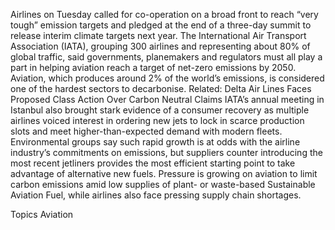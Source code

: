 Airlines on Tuesday called for co-operation on a broad front to reach “very tough” emission targets and pledged at the end of a three-day summit to release interim climate targets next year.
The International Air Transport Association (IATA), grouping 300 airlines and representing about 80% of global traffic, said governments, planemakers and regulators must all play a part in helping aviation reach a target of net-zero emissions by 2050.
Aviation, which produces around 2% of the world’s emissions, is considered one of the hardest sectors to decarbonise.
Related: Delta Air Lines Faces Proposed Class Action Over Carbon Neutral Claims
IATA’s annual meeting in Istanbul also brought stark evidence of a consumer recovery as multiple airlines voiced interest in ordering new jets to lock in scarce production slots and meet higher-than-expected demand with modern fleets.
Environmental groups say such rapid growth is at odds with the airline industry’s commitments on emissions, but suppliers counter introducing the most recent jetliners provides the most efficient starting point to take advantage of alternative new fuels.
Pressure is growing on aviation to limit carbon emissions amid low supplies of plant- or waste-based Sustainable Aviation Fuel, while airlines also face pressing supply chain shortages.

Topics
Aviation
